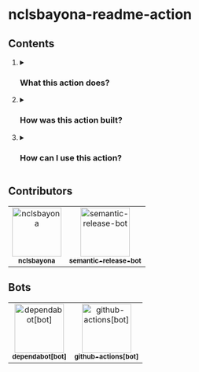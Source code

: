 <h1>nclsbayona-readme-action</h1>

<h2>Contents</h2>

<ol>
  <li>
    <details name="info">
      <summary>
        <h3>What this action does?</h3>
      </summary>
      This action builds a file (I use it for my profile README but it's not limited to that) for you using some APIs and also some information about you.
      <details name="built">
        <summary>
          <h4>What information does this action support?</h4>
        </summary>
        This action supports:
        <ul>
          <li>
              python-version:
              required: false
              description: 'Python version to use to run the file'
              default: '3.10'
          </li>
          <li>
              drink-format:
              required: false
              default: 'html'
              description: 'The format to output drink instructions (string|html|json|csv)'
          </li>
          <li>
            wakatime-format:
            required: false
            default: 'html'
            description: 'The format to output wakatime information (string|html|json|csv)'
          </li>
          <li>
            wakatime-api-key:
            required: false
            default: ''
            description: 'Wakatime API Key to display information about time on PC. Not adding a value to this input disables the lookup of info on Wakatime servers'
          </li>
          <li>
            nasa-api-key:
            required: false
            default: ''
            description: 'Nasa API Key to display a photo of the universe. Not adding a value to this input disables the lookup of info on Nasa servers'
          </li>
          <li>
            file-path:
            required: false
            default: 'README.md'
            description: 'File path of the file we want to generate'
          </li>
          <li>
            template-file-path:
            required: false
            default: 'render_templates/main_template_file'
            description: 'File path of the template we use to generate the file'
          </li>
          <li>
            github-username:
            required: true
            description: 'Github username of the user running the action'
          </li>
          <li>
            telegram-username:
            required: false
            default: ''
            description: 'Telegram username of the user running the action'
          </li>
          <li>
            twitter-username:
            required: false
            default: ''
            description: 'Twitter username of the user running the action'
          </li>
          <li>
            linkedin-username:
            required: false
            default: ''
            description: 'LinkedIn username of the user running the action'
          </li>
          <li>
            webpage-url:
            required: false
            default: ''
            description: 'The url to the user webpage'
          </li>
          <li>
            webpage-qr:
            required: false
            default: ''
            description: 'A QR to the user webpage'
          </li>
          <li>
            contributions-url:
            required: true
            description: 'URL to a grid an image of user contributions'
          </li>
          <li>
            remove-old-readme:
            required: false
            description: 'Whether or not this action should delete the old README'
            default: true
          </li>
        </ul>
        <br />
      </details>
      <hr />
    </details>
  </li>
  <li>
    <details name="info">
      <summary>
        <h3>How was this action built?</h3>
      </summary>
      This action was built using python. The idea is that you can use this action in your profile README so it captures people's attention when they see it.
      <br />
      <details name="built">
        <summary>
          <h4>Why is this action a composite action?</h4>
        </summary>
        This action is a composite action because I wanted to learn more about them. I understand that It might have been easier to use containers for this since the environment is always the same but the generated file would also be in the container and I did not find how could I share that file with the runner so people could use the generated file the way they wanted (Upload it to a remote server, store it in the repository, upload as an artifact to use it somewhere else ...). So I found it useful to keep this action as a composite action. Anyways, if you want to develop this action using containers feel free to do it (I have to admit I created two other versions that use containers, you can check them at the different branches of this repo!).
        <br />
      </details>
      <details name="built">
        <summary>
          <h4>What steps does this action follow?</h4>
        </summary>
        This action does the following steps:
        <ol>
          <li>Download required files (main.py , requirements.txt and a directory containing the render templates for the file that is going to be generated) </li>
          <li>Remove the old README file</li>
          <li>Setup Python in the runner</li>
          <li>Install the required dependencies</li>
          <li>Generate the file using the main.py</li>
          <li>Delete the downloaded files</li>
        </ol>
        <br />
      </details>
      <hr />
    </details>
  </li>
  <li>
    <details name="info">
      <summary>
        <h3>How can I use this action?</h3>
      </summary>
      To use this action you can include in your workflow file a step that uses this action, defining the variables you want to.
      Here's an example
      <img src="https://github.com/nclsbayona/nclsbayona-readme-action/assets/59931437/96f1f3c8-7103-4f1a-bd38-08d6cd3c60c1" />
      <hr />
    </details>
  </li>
</ol>

<h2>Contributors</h2>
<!-- readme: contributors -start -->
<table>
<tr>
    <td align="center">
        <a href="https://github.com/nclsbayona">
            <img src="https://avatars.githubusercontent.com/u/59931437?v=4" width="100;" alt="nclsbayona"/>
            <br />
            <sub><b>nclsbayona</b></sub>
        </a>
    </td>
    <td align="center">
        <a href="https://github.com/semantic-release-bot">
            <img src="https://avatars.githubusercontent.com/u/32174276?v=4" width="100;" alt="semantic-release-bot"/>
            <br />
            <sub><b>semantic-release-bot</b></sub>
        </a>
    </td></tr>
</table>
<!-- readme: contributors -end -->

<h2>Bots</h2>
<!-- readme: bots -start -->
<table>
<tr>
    <td align="center">
        <a href="https://github.com/dependabot[bot]">
            <img src="https://avatars.githubusercontent.com/in/29110?v=4" width="100;" alt="dependabot[bot]"/>
            <br />
            <sub><b>dependabot[bot]</b></sub>
        </a>
    </td>
    <td align="center">
        <a href="https://github.com/github-actions[bot]">
            <img src="https://avatars.githubusercontent.com/in/15368?v=4" width="100;" alt="github-actions[bot]"/>
            <br />
            <sub><b>github-actions[bot]</b></sub>
        </a>
    </td></tr>
</table>
<!-- readme: bots -end -->
